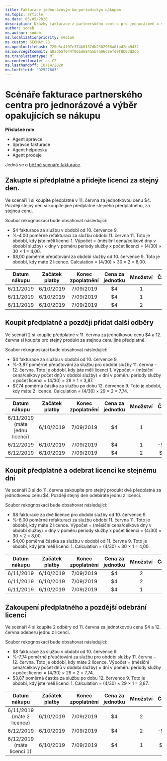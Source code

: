 ```yaml
---
title: Fakturace jednorázovým &m periodickým nákupem
ms.topic: article
ms.date: 05/05/2020
description: Ukázky fakturace z partnerského centra pro jednorázové a výběr opakujících se nákupu – při nákupu předplatných můžete přidat další předplatná, přidat nebo odebrat licence.
author: sodeb
ms.author: sodeb
ms.localizationpriority: medium
ms.custom: SEOMAY.20
ms.openlocfilehash: 720e3c4f97e374b0137db2302988a0fbd2db9432
ms.sourcegitcommit: a8adb5f044f06bd684a5b7a06c8efe9f8b03d2db
ms.translationtype: MT
ms.contentlocale: cs-CZ
ms.lasthandoff: 10/14/2020
ms.locfileid: "92527683"
---
```

# <a name="partner-center-billing-scenarios-for-one-time-and-select-recurring-purchases"></a>Scénáře fakturace partnerského centra pro jednorázové a výběr opakujících se nákupu

**Příslušné role**

- Agent správce
- Správce fakturace
- Agent helpdesku
- Agent prodeje

Jedná se o [běžné scénáře fakturace](common-billing-scenarios.md). 

## <a name="purchase-a-subscription-and-add-a-license-on-the-same-day"></a>Zakupte si předplatné a přidejte licenci za stejný den.

Ve scénáři 1 si koupíte předplatné v 11. června za jednotkovou cenu $4. Později stejný den si koupíte jiné předplatné stejného předplatného, za stejnou cenu.

Soubor rekognoskaci bude obsahovat následující:

- $4 fakturace za službu v období od 10. července 9.
- %-4,00 poměrné refakturaci za službu období 11. června 11. Toto je období, kdy jste měli licenci 1. Výpočet = (měsíční cena/celkové dny v období služby) × dny v poměru periody služby x počet licencí = (4/30) × 30 × 1 = 4,00.
- $8,00 poměrné přeúčtování za období služby od 10. července 9. Toto je období, kdy máte 2 licence. Calculation = (4/30) × 30 × 2 = 8,00.

|**Datum nákupu**   |**Začátek platby** |**Konec zpoplatnění**  |**Cena za jednotku**  |**Množství**  |**Částka** |**Typ poplatku** |
|:------:|:------:|:------:|:------:|:------:|:------:|:-----:|
|6/11/2019      |6/10/2019   |7/09/2019         |$4                |1                 |$4            |Nová         |
|6/11/2019     | 6/10/2019    |7/09/2019        |$4        |1        | -$4       |addQuantity           |
|6/11/2019     | 6/10/2019    |7/09/2019        |$4        | 2      |$8         |addQuantity           |

## <a name="purchase-a-subscription-and-add-more-subscriptions-later"></a>Koupit předplatné a později přidat další odběry

Ve scénáři 2 si koupíte předplatné v 11. června za jednotkovou cenu $4 a 12. června si koupíte pro stejný produkt za stejnou cenu jiné předplatné.

Soubor rekognoskaci bude obsahovat následující:

- $4 fakturace za službu v období od 10. července 9.
- %-3,87 poměrné přeúčtování za službu pro období služby 11. června – 12. června. Toto je období, kdy jste měli licenci 1. Výpočet = (měsíční cena/celkový počet dnů v období služby) × dní v poměru periody služby x počet licencí = (4/30) × 29 × 1 = 3,87.
- $7,74 poměrná částka za službu po dobu 12. července 9. Toto je období, kdy máte 2 licence. Calculation = (4/30) × 29 × 2 = 7,74.

|**Datum nákupu**   |**Začátek platby** |**Konec zpoplatnění**  |**Cena za jednotku**  |**Množství**  |**Částka** |**Typ poplatku** |
|:------:|:------:|:------:|:------:|:------:|:------:|:-----:|
|6/11/2019 (máte jednu licenci)     |6/10/2019   |7/09/2019         |$4         |1        |$4            |Nová         |
|6/12/2019     | 6/10/2019    |7/09/2019        |$4        |1        | -$3,87       |addQuantity           |
|6/12/2019     | 6/10/2019    |7/09/2019        |$4        | 2      |$7,74       |addQuantity           |

## <a name="purchase-a-subscription-and-remove-a-license-on-the-same-day"></a>Koupit předplatné a odebrat licenci ke stejnému dni

Ve scénáři 3 si do 11. června zakoupíte pro stejný produkt dvě předplatná za jednotkovou cenu $4. Později stejný den odebíráte jednu z licencí.  

Soubor rekognoskaci bude obsahovat následující:

- $8 fakturace za dvě licence pro období služby od 10. července 9.
- %-8,00 poměrné refakturaci za službu období 11. června 11. Toto je období, kdy máte 2 licence. Výpočet = (měsíční cena/celkové dny v období služby) × dny v poměru periody služby x počet licencí = (4/30) × 30 × 2 = 8,00.
- $4,00 poměrná částka za službu v období od 11. června 9. Toto je období, kdy jste měli licenci 1. Calculation = (4/30) × 30 × 1 = 4,00.

|**Datum nákupu**   |**Začátek platby** |**Konec zpoplatnění**  |**Cena za jednotku**  |**Množství**  |**Částka** |**Typ poplatku** |
|:------:|:------:|:------:|:------:|:------:|:------:|:-----:|
|6/11/2019      |6/10/2019   |7/09/2019         |$4                |2                 |$8            |Nová         |
|6/11/2019     | 6/10/2019    |7/09/2019        |$4        |2        | -$8       |removeQuantity           |
|6/11/2019     | 6/10/2019    |7/09/2019        |$4        | 1      |$4         |removeQuantity           |

## <a name="purchase-a-subscription-and-remove-licenses-later"></a>Zakoupení předplatného a pozdější odebrání licencí

Ve scénáři 4 si koupíte 2 odběry od 11. června za jednotkovou cenu $4 a 12. června odeberu jednu z licencí.

Soubor rekognoskaci bude obsahovat následující:

- $8 fakturace za službu v období od 10. července 9.
- %-7,74 poměrné přeúčtování za službu pro období služby 11. června – 12. června. Toto je období, kdy máte 2 licence. Výpočet = (měsíční cena/celkový počet dnů v období služby) × dní v poměru periody služby x počet licencí = (4/30) × 29 × 2 = 7,74.
- $3,87 poměrná částka za službu po dobu 12. července 9. Toto je období, kdy jste měli licenci 1. Calculation = (4/30) × 29 × 1 = 3,87.

|**Datum nákupu**   |**Začátek platby** |**Konec zpoplatnění**  |**Cena za jednotku**  |**Množství**  |**Částka** |**Typ poplatku** |
|:------:|:------:|:------:|:------:|:------:|:------:|:-----:|
|6/11/2019 (máte 2 licence)     |6/10/2019   |7/09/2019         |$4         |2        |$8       |Nová       |
|6/12/2019     | 6/10/2019    |7/09/2019        |$4        |2        | -$7,74       |removeQuantity           |
|6/12/2019 (máte licenci 1)    | 6/10/2019    |7/09/2019   |$4    |1      |$3,87    |removeQuantity |
